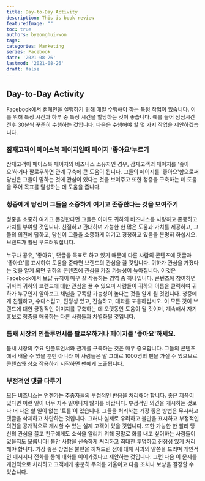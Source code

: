 ```yaml
---
title: Day-to-Day Activity
description: This is book review 
featuredImage: ""
toc: true
authors: byeonghui-won
tags:
categories: Marketing
series: Facebook
date: '2021-08-26'
lastmod: '2021-08-26'
draft: false
---
```


## Day-to-Day Activity

Facebook에서 캠페인을 실행하기 위해 매일 수행해야 하는 특정 작업이 있습니다. 이를 위해 특정 시간과 하루 중 특정 시간을 할당하는 것이 좋습니다. 예를 들어 점심시간 전후 30분씩 꾸준히 수행하는 것입니다. 다음은 수행해야 할 몇 가지 작업을 제안하겠습니다. 

### 잠재고객이 페이스북 페이지일때 페이지 '좋아요'누르기

잠재고객이 페이스북 페이지의 비즈니스 소유자인 경우, 잠재고객의 페이지를 '좋아요'하거나 팔로우하면 관계 구축에 큰 도움이 됩니다. 그들의 페이지를 '좋아요'함으로써 당신은 그들이 말하는 것에 관심이 있다는 것을 보여주고 또한 청중을 구축하는 데 도움을 주어 목표를 달성하는 데 도움을 줍니다.

### 청중에게 당신이 그들을 소중하게 여기고 존중한다는 것을 보여주기

청중을 소중히 여기고 존경한다면 그들은 아마도 귀하의 비즈니스를 사랑하고 존중하고 가치를 부여할 것입니다. 친절하고 관대하며 가능한 한 많은 도움과 가치를 제공하고, 그들의 의견에 답하고, 당신이 그들을 소중하게 여기고 경청하고 있음을 분명히 하십시오. 브랜드가 훨씬 부드러워집니다.

누구나 공유, '좋아요', 댓글을 목표로 하고 있기 때문에 다른 사람의 콘텐츠에 댓글과 '좋아요'를 표시하여 도움을 준다면 브랜드의 관심을 끌 것입니다. 귀하가 관심을 가졌다는 것을 알게 되면 귀하의 콘텐츠에 관심을 가질 가능성이 높아집니다. 이것은 Facebook에서 보답 규칙이 매우 잘 작동하는 영역 중 하나입니다. 콘텐츠에 참여하면 귀하와 귀하의 브랜드에 대한 관심을 끌 수 있으며 사람들이 귀하의 이름을 클릭하여 귀하가 누구인지 알아보고 채널을 구독할 가능성이 높다는 것을 알게 될 것입니다. 청중에게 친절하고, 수다스럽고, 진정성 있고, 진솔하고, 대화를 포용하십시오. 이 모든 것이 브랜드에 대한 긍정적인 이미지를 구축하는 데 오랫동안 도움이 될 것이며, 계속해서 자기 홍보로 청중을 매복하는 다른 사람들과 차별화될 것입니다.

### 틈새 시장의 인플루언서를 팔로우하거나 페이지를 '좋아요'하세요.

틈새 시장의 주요 인플루언서와 관계를 구축하는 것은 매우 중요합니다. 그들의 콘텐츠에서 배울 수 있을 뿐만 아니라 이 사람들은 말 그대로 1000명의 팬을 가질 수 있으므로 콘텐츠와 상호 작용하기 시작하면 팬에게 노출됩니다.

### 부정적인 댓글 다루기

모든 비즈니스는 언젠가는 추종자들의 부정적인 반응을 처리해야 합니다. 좋은 제품이 있다면 이런 일이 너무 자주 일어나지 않기를 바랍니다. 부정적인 의견을 게시하는 것보다 더 나은 할 일이 없는 '트롤'이 있습니다. 그들을 처리하는 가장 좋은 방법은 무시하고 댓글을 삭제하고 차단하는 것입니다. 그러나 실제로 우려하고 불만을 표시하고 부정적인 의견을 공개적으로 게시할 수 있는 실제 고객이 있을 것입니다. 또한 가능한 한 빨리 당신의 관심을 끌고 친구에게도 소식을 알리기 위해 정말로 화를 내고 싶어하는 사람들이 있을지도 모릅니다! 불만 사항을 신속하게 처리하고 최대한 투명하고 진정성 있게 처리해야 합니다. 가장 좋은 방법은 불편을 끼쳐드린 점에 대해 사과의 말씀을 드리며 개인적인 메시지나 전화를 통해 대화를 이어가겠다고 제안하는 것입니다. 그런 다음 이 문제를 개인적으로 처리하고 고객에게 충분히 주의를 기울이고 다음 조치나 보상을 결정할 수 있습니다.
